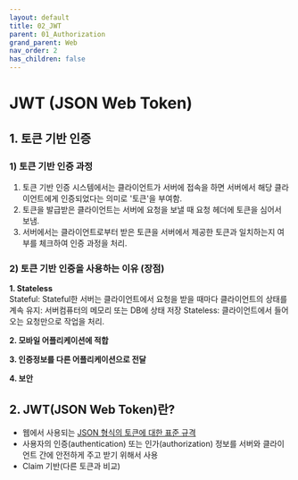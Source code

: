 ```yaml
---
layout: default
title: 02_JWT
parent: 01_Authorization
grand_parent: Web
nav_order: 2
has_children: false
---
```


# JWT (JSON Web Token)  

## 1. 토큰 기반 인증  

### 1) 토큰 기반 인증 과정  

1. 토큰 기반 인증 시스템에서는 클라이언트가 서버에 접속을 하면 서버에서 해당 클라이언트에게 인증되었다는 의미로 '토큰'을 부여함.   
2. 토큰을 발급받은 클라이언트는 서버에 요청을 보낼 때 요청 헤더에 토큰을 심어서 보냄.  
3. 서버에서는 클라이언트로부터 받은 토큰을 서버에서 제공한 토큰과 일치하는지 여부를 체크하여 인증 과정을 처리.  

### 2) 토큰 기반 인증을 사용하는 이유 (장점)  

**1. Stateless**  
Stateful: Stateful한 서버는 클라이언트에서 요청을 받을 때마다 클라이언트의 상태를 계속 유지: 서버컴퓨터의 메모리 또는 DB에 상태 저장
Stateless: 클라이언트에서 들어오는 요청만으로 작업을 처리.

**2. 모바일 어플리케이션에 적합**  
   
**3. 인증정보를 다른 어플리케이션으로 전달**  

**4. 보안**  
   

## 2. JWT(JSON Web Token)란?  
- 웹에서 사용되는 <u>JSON 형식의 토큰에 대한 표준 규격</u>  
- 사용자의 인증(authentication) 또는 인가(authorization) 정보를 서버와 클라이언트 간에 안전하게 주고 받기 위해서 사용
- Claim 기반(다른 토큰과 비교)  

